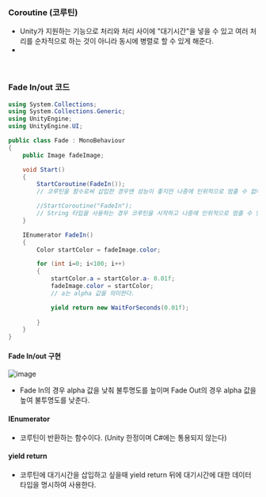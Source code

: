 ### Coroutine (코루틴)
- Unity가 지원하는 기능으로 처리와 처리 사이에 "대기시간"을 넣을 수 있고 여러 처리를 순차적으로 하는 것이 아니라 동시에 병렬로 할 수 있게 해준다.
- 

<br>

### Fade In/out 코드
```C#
using System.Collections;
using System.Collections.Generic;
using UnityEngine;
using UnityEngine.UI;

public class Fade : MonoBehaviour
{
    public Image fadeImage;

    void Start()
    {
        StartCoroutine(FadeIn());
        // 코루틴을 함수로써 삽입한 경우엔 성능이 좋지만 나중에 인위적으로 멈출 수 없다.

        //StartCoroutine("FadeIn");
        // String 타입을 사용하는 경우 코루틴을 시작하고 나중에 인위적으로 멈출 수 있다.
    }

    IEnumerator FadeIn()
    {
        Color startColor = fadeImage.color;

        for (int i=0; i<100; i++)
        {
            startColor.a = startColor.a- 0.01f;
            fadeImage.color = startColor;
            // a는 alpha 값을 의미한다.

            yield return new WaitForSeconds(0.01f);
            
        }
    }
}
```


#### Fade In/out 구현
![image](https://user-images.githubusercontent.com/79950504/179657798-a7397131-87e3-4a54-aa67-3b865c81de7c.png)
- Fade In의 경우 alpha 값을 낮춰 불투명도를 높이며 Fade Out의 경우 alpha 값을 높여 불투명도를 낮춘다.

#### IEnumerator
- 코루틴이 반환하는 함수이다. (Unity 한정이며 C#에는 통용되지 않는다)

#### yield return
- 코루틴에 대기시간을 삽입하고 싶을때 yield return 뒤에 대기시간에 대한 데이터 타입을 명시하여 사용한다.

<br>


### 
```C#

```
